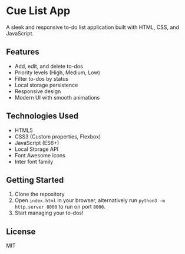 # Cue List App

A sleek and responsive to-do list application built with HTML, CSS, and JavaScript.

## Features

- Add, edit, and delete to-dos
- Priority levels (High, Medium, Low)
- Filter to-dos by status
- Local storage persistence
- Responsive design
- Modern UI with smooth animations

## Technologies Used

- HTML5
- CSS3 (Custom properties, Flexbox)
- JavaScript (ES6+)
- Local Storage API
- Font Awesome icons
- Inter font family

## Getting Started

1. Clone the repository
2. Open `index.html` in your browser, alternatively run `python3 -m http.server 8000` to run on port `8000`. 
3. Start managing your to-dos!

## License
MIT
